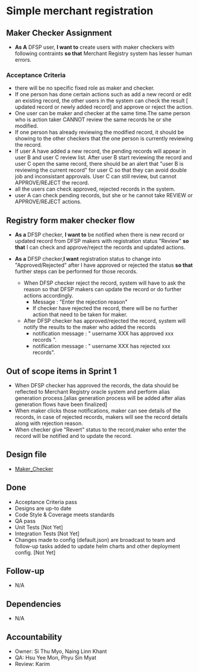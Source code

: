 # Simple merchant registration

## Maker Checker Assignment

* **As A** DFSP user, **I want to** create users with maker checkers with following contraints **so that** Merchant Registry system has lesser human errors.
 
### Acceptance Criteria

* there will be no specific fixed role as maker and checker.
* If one person has done certain actions such as add a new record or edit an existing record, the other users in the system can check the result [ updated record or newly added record] and approve or reject the action. 
* One user can be maker and checker at the same time.The same person who is action taker CANNOT review the same records he or she modified.
* If one person has already reviewing the modified record, it should be showing to the other checkers that the one person is currently reviewing the record.
* If user A have added a new record, the pending records will appear in user B and user C review list. After user B start reviewing the record and user C open the same record, there should be an alert that "user B is reviewing the current record" for user C so that they can avoid double job and inconsistant approvals. User C can still review, but cannot APPROVE/REJECT the record.
* all the users can check approved, rejected records in the system.
* user A can check pending records, but she or he cannot take REVIEW or APPROVE/REJECT actions.

## Registry form maker checker flow

* **As a** DFSP checker, **I want to** be notified when there is new record or updated record from DFSP makers with registration status "Review" **so that** I can check and approve/reject the records and updated actions. 

* **As a** DFSP checker,**I want** registration status to change into "Approved/Rejected" after I have approved or rejected the status **so that** further steps can be performed for those records.

    * When DFSP checker reject the record, system will have to ask the reason so that DFSP makers can update the record or do further actions accordingly. 
        * Message : "Enter the rejection reason"
        * If checker have rejected the record, there will be no further action that need to be taken for maker.
    * After DFSP checker has approved/rejected the record, system will notify the results to the maker who added the records
        * notification message : " username XXX has approved xxx records ". 
        * notification message : " username XXX has rejected xxx records".

## Out of scope items in Sprint 1

* When DFSP checker has approved the records, the data should be reflected to Merchant Registry oracle system and perform alias generation process.[alias generation process will be added after alias generation flows have been finalized] 
* When maker clicks those notifications, maker can see details of the records, in case of rejected records, makers will see the record details along with rejection reason. 
* When checker give "Revert" status to the record,maker who enter the record will be notified and to update the record. 

## Design file
* [Maker_Checker](https://www.figma.com/proto/sEFusJJ4pQedgXvfRixE7b/Merchant-Registry-Prototype?page-id=1435%3A7881&type=design&node-id=1504-14308&viewport=528%2C298%2C0.35&t=3AEfehrhNBILWl7q-1&scaling=scale-down&starting-point-node-id=1517%3A10353&show-proto-sidebar=1)

## Done
 * Acceptance Criteria pass 
 * Designs are up-to date 
 * Code Style & Coverage meets standards 
 * QA pass 
 * Unit Tests [Not Yet]
 * Integration Tests [Not Yet] 
 * Changes made to config (default.json) are broadcast to team and follow-up tasks added to update helm charts and other deployment config. [Not Yet]


## Follow-up 
 * N/A 

  

## Dependencies
 * N/A 

  
## Accountability
 * Owner: Si Thu Myo, Naing Linn Khant
 * QA: Hsu Yee Mon, Phyu Sin Myat  
 * Review: Karim